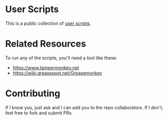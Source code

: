 # User Scripts

This is a public collection of [user scripts](https://en.wikipedia.org/wiki/Userscript).

# Related Resources

To run any of the scripts, you'll need a tool like these:

- https://www.tampermonkey.net
- https://wiki.greasespot.net/Greasemonkey

# Contributing

If I know you, just ask and I can add you to the repo collaborators. If I don't, feel free to fork and submit PRs.

